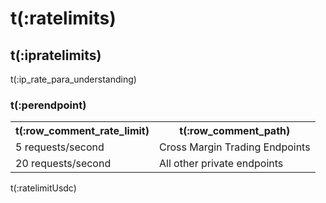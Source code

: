 # t(:ratelimits)
## t(:ipratelimits)
t(:ip_rate_para_understanding)

### t(:perendpoint)
<table class="custom_table">
  <tr>
    <th>t(:row_comment_rate_limit)</th>
    <th>t(:row_comment_path)</th>
  </tr>
  <tr>
    <td rowspan="1">5 requests/second</td>
    <td>Cross Margin Trading Endpoints</td>
  </tr>
  <tr>
    <td rowspan="1">20 requests/second</td>
    <td>All other private endpoints</td>
  </tr>
</table>
t(:ratelimitUsdc)
